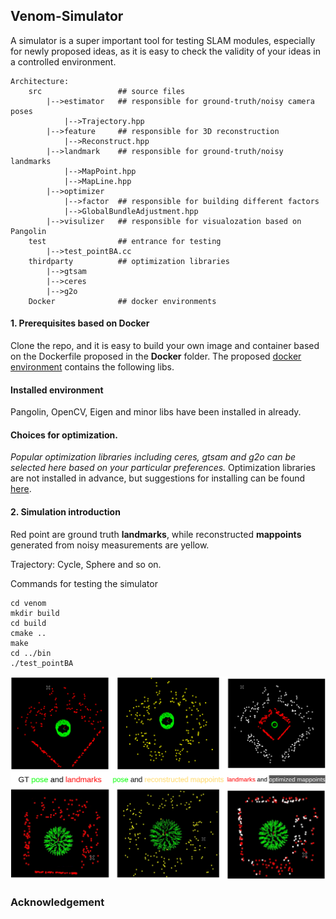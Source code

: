 <!--
 * @Author: yanyan-li yanyan.li.camp@gmail.com
 * @Date: 2022-09-14 16:37:04
 * @LastEditTime: 2022-09-20 17:07:47
 * @LastEditors: yanyan-li yanyan.li.camp@gmail.com
 * @Description: 
 * @FilePath: /venom/readme.md
-->
## Venom-Simulator  
A simulator is a super important tool for testing SLAM modules, especially for newly proposed ideas, as it is easy to check the validity of your ideas in a controlled environment.

```
Architecture:
    src                 ## source files
        |-->estimator   ## responsible for ground-truth/noisy camera poses
            |-->Trajectory.hpp
        |-->feature     ## responsible for 3D reconstruction
            |-->Reconstruct.hpp 
        |-->landmark    ## responsible for ground-truth/noisy landmarks
            |-->MapPoint.hpp
            |-->MapLine.hpp    
        |-->optimizer
            |-->factor  ## responsible for building different factors 
            |-->GlobalBundleAdjustment.hpp
        |-->visulizer   ## responsible for visualozation based on Pangolin
    test                ## entrance for testing
        |-->test_pointBA.cc    
    thirdparty          ## optimization libraries
        |-->gtsam
        |-->ceres
        |-->g2o
    Docker              ## docker environments
```

#### 1. Prerequisites based on Docker 

Clone the repo, and it is easy to build your own image and container based on the Dockerfile proposed in the **Docker** folder.
The proposed [docker environment](Docker/readme.md) contains the following  libs.
#### Installed environment
Pangolin, OpenCV, Eigen and minor libs have been installed in already.  
  
#### Choices for optimization.
*Popular optimization libraries including ceres, gtsam and g2o can be selected here based on your particular preferences.* 
Optimization libraries are not installed in advance, but suggestions for installing can be found  [here](thirdparty/readme.md).

#### 2. Simulation introduction 

Red point are ground truth **landmarks**, while reconstructed **mappoints** generated from noisy measurements are yellow. 

Trajectory: Cycle, Sphere and so on.

Commands for testing the simulator
```
cd venom
mkdir build
cd build
cmake ..
make
cd ../bin
./test_pointBA
```

![environment](images/environment.png)



### Acknowledgement

